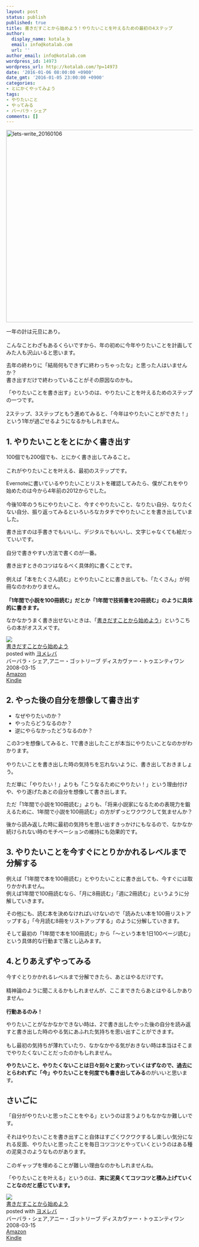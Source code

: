 ```yaml
---
layout: post
status: publish
published: true
title: 書きだすことから始めよう！やりたいことを叶えるための最初の4ステップ
author:
  display_name: kotala_b
  email: info@kotalab.com
  url: ''
author_email: info@kotalab.com
wordpress_id: 14973
wordpress_url: http://kotalab.com/?p=14973
date: '2016-01-06 08:00:00 +0900'
date_gmt: '2016-01-05 23:00:00 +0900'
categories:
- とにかくやってみよう
tags:
- やりたいこと
- やってみる
- バーバラ・シェア
comments: []
---
```

<p><img src="http://kotalab.com/wp-content/uploads/2016/01/lets-write_20160106-780x520.jpg" alt="lets-write_20160106" width="780" height="520" class="aligncenter size-large wp-image-14977" /></p>
<p>一年の計は元旦にあり。<br><br />
こんなことわざもあるくらいですから、年の初めに今年やりたいことを計画してみた人も沢山いると思います。  </p>
<p>去年の終わりに「結局何もできずに終わっちゃったな」と思った人はいませんか？<br />
書き出すだけで終わっていることがその原因なのかも。</p>
<p>「やりたいことを書き出す」というのは、やりたいことを叶えるためのステップの一つです。<br><br />
2ステップ、3ステップともう進めてみると、「今年はやりたいことができた！」という1年が過ごせるようになるかもしれません。</p>
<h2>1. やりたいことをとにかく書き出す</h2>
<p>100個でも200個でも、とにかく書き出してみること。<br><br />
これがやりたいことを叶える、最初のステップです。</p>
<p>Evernoteに書いているやりたいことリストを確認してみたら、僕がこれをやり始めたのは今から4年前の2012からでした。<br><br />
今後10年のうちにやりたいこと、今すぐやりたいこと、なりたい自分、なりたくない自分、振り返ってみるといろいろなカタチでやりたいことを書き出していました。</p>
<p>書き出すのは手書きでもいいし、デジタルでもいいし、文字じゃなくても絵だっていいです。<br><br />
自分で書きやすい方法で書くのが一番。</p>
<p>書き出すときのコツはなるべく具体的に書くことです。<br><br />
例えば「本をたくさん読む」とやりたいことに書き出しても、「たくさん」が何冊なのかわかりません。<br><br />
<strong> 「1年間で小説を100冊読む」だとか「1年間で技術書を20冊読む」のように具体的に書きます。 </strong></p>
<p>なかなかうまく書き出せないときは、「<a href="http://www.amazon.co.jp/exec/obidos/asin/4887596243/same-22/" target="_blank" >書きだすことから始めよう</a>」というこちらの本がオススメです。</p>
<div class="booklink-box">
<div class="booklink-image"><a href="http://www.amazon.co.jp/exec/obidos/asin/4887596243/same-22/" target="_blank" ><img src="http://ecx.images-amazon.com/images/I/411%2BKPrJOGL._SL160_.jpg" style="border: none;" /></a></div>
<div class="booklink-info">
<div class="booklink-name"><a href="http://www.amazon.co.jp/exec/obidos/asin/4887596243/same-22/" target="_blank" >書きだすことから始めよう</a>
<div class="booklink-powered-date">posted with <a href="http://yomereba.com" rel="nofollow" target="_blank">ヨメレバ</a></div>
</div>
<div class="booklink-detail">バーバラ・シェア,アニー・ゴットリーブ ディスカヴァー・トゥエンティワン 2008-03-15    </div>
<div class="booklink-link2">
<div class="shoplinkamazon"><a href="http://www.amazon.co.jp/exec/obidos/asin/4887596243/same-22/" target="_blank" >Amazon</a></div>
<div class="shoplinkkindle"><a href="http://www.amazon.co.jp/gp/search?keywords=%8F%91%82%AB%82%BE%82%B7%82%B1%82%C6%82%A9%82%E7%8En%82%DF%82%E6%82%A4&__mk_ja_JP=%83J%83%5E%83J%83i&url=node%3D2275256051&tag=same-22" target="_blank" >Kindle</a></div>
</p></div>
</div>
<div class="booklink-footer"></div>
</div>
<h2>2. やった後の自分を想像して書き出す</h2>
<ul>
<li>なぜやりたいのか？  </li>
<li>やったらどうなるのか？  </li>
<li>逆にやらなかったどうなるのか？  </li>
</ul>
<p>この3つを想像してみると、1で書き出したことが本当にやりたいことなのかがわかります。<br><br />
やりたいことを書き出した時の気持ちを忘れないように、書き出しておきましょう。  </p>
<p>ただ単に「やりたい！」よりも「こうなるためにやりたい！」という理由付けや、やり遂げたあとの自分を想像して書き出します。</p>
<p>ただ「1年間で小説を100冊読む」よりも、「将来小説家になるための表現力を鍛えるために、1年間で小説を100冊読む」の方がずっとワクワクして気ませんか？</p>
<p>後から読み返した時に最初の気持ちを思い出すきっかけにもなるので、なかなか続けられない時のモチベーションの維持にも効果的です。</p>
<h2>3. やりたいことを今すぐにとりかかれるレベルまで分解する</h2>
<p>例えば「1年間で本を100冊読む」とやりたいことに書き出しても、今すぐには取りかかれません。<br />
例えば1年間で100冊読むなら、「月に8冊読む」「週に2冊読む」というように分解していきます。</p>
<p>その他にも、読む本を決めなければいけないので「読みたい本を100冊リストアップする」「今月読む8冊をリストアップする」のように分解していきます。</p>
<p>そして最初の「1年間で本を100冊読む」から「〜という本を1日100ページ読む」という具体的な行動まで落とし込みます。  </p>
<h2>4.とりあえずやってみる</h2>
<p>今すぐとりかかれるレベルまで分解できたら、あとはやるだけです。<br><br />
精神論のように聞こえるかもしれませんが、ここまできたらあとはやるしかありません。<br><br />
<strong> 行動あるのみ！ </strong></p>
<p>やりたいことがなかなかできない時は、2で書き出したやった後の自分を読み返すと書き出した時のやる気にあふれた気持ちを思い出すことができます。<br><br />
もし最初の気持ちが薄れていたり、なかなかやる気がおきない時は本当はそこまでやりたくないことだったのかもしれません。</p>
<p><strong>やりたいこと、やりたくないことは日々刻々と変わっていくはずなので、過去にとらわれずに「今」やりたいことを何度でも書き出してみる</strong>のがいいと思います。</p>
<h2>さいごに</h2>
<p>「自分がやりたいと思ったことをやる」というのは言うよりもなかなか難しいです。<br><br />
それはやりたいことを書き出すこと自体はすごくワクワクするし楽しい気分になれる反面、やりたいと思ったことを毎日コツコツとやっていくというのはある種の泥臭さのようなものがあります。<br><br />
このギャップを埋めることが難しい理由なのかもしれませんね。</p>
<p>「やりたいことを叶える」というのは、<strong>実に泥臭くてコツコツと積み上げていくことなのだと感じています。</strong></p>
<div class="booklink-box">
<div class="booklink-image"><a href="http://www.amazon.co.jp/exec/obidos/asin/4887596243/same-22/" target="_blank" ><img src="http://ecx.images-amazon.com/images/I/411%2BKPrJOGL._SL160_.jpg" style="border: none;" /></a></div>
<div class="booklink-info">
<div class="booklink-name"><a href="http://www.amazon.co.jp/exec/obidos/asin/4887596243/same-22/" target="_blank" >書きだすことから始めよう</a>
<div class="booklink-powered-date">posted with <a href="http://yomereba.com" rel="nofollow" target="_blank">ヨメレバ</a></div>
</div>
<div class="booklink-detail">バーバラ・シェア,アニー・ゴットリーブ ディスカヴァー・トゥエンティワン 2008-03-15    </div>
<div class="booklink-link2">
<div class="shoplinkamazon"><a href="http://www.amazon.co.jp/exec/obidos/asin/4887596243/same-22/" target="_blank" >Amazon</a></div>
<div class="shoplinkkindle"><a href="http://www.amazon.co.jp/gp/search?keywords=%8F%91%82%AB%82%BE%82%B7%82%B1%82%C6%82%A9%82%E7%8En%82%DF%82%E6%82%A4&__mk_ja_JP=%83J%83%5E%83J%83i&url=node%3D2275256051&tag=same-22" target="_blank" >Kindle</a></div>
</p></div>
</div>
<div class="booklink-footer"></div>
</div>
